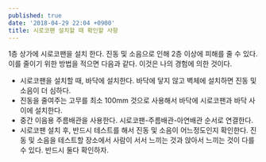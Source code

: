 ```yaml
---
published: true
date: '2018-04-29 22:04 +0900'
title: 시로코팬 설치할 때 확인할 사항
---
```

1층 상가에 시로코팬을 설치 한다. 진동 및 소음으로 인해 2층 이상에 피해를 줄 수 있다. 이를 줄이기 위한 방법을 적으면 다음과 같다. 이것은 나의 경험에 의한 것이다.
- 시로코팬을 설치할 때, 바닥에 설치한다. 바닥에 닿지 않고 벽체에 설치하면 진동 및 소음이 더 심하다. 
- 진동을 줄여주는 고무를 최소 100mm 것으로 사용해서 바닥에 시로코팬과 바닥 사이에 설치한다. 
- 중간 이음용 주름배관을 사용한다. 시로코팬-주름배관-아연배관 순서로 연결한다.
- 시로코팬 설치 후, 반드시 테스트를 해서 진동 및 소음이 어느정도인지 확인한다. 진동 및 소음을 테스트할 장소에서 사람이 서서 느끼는 것과 앉아서 느끼는 것이 다를 수 있다. 반드시 둘다 확인하자.